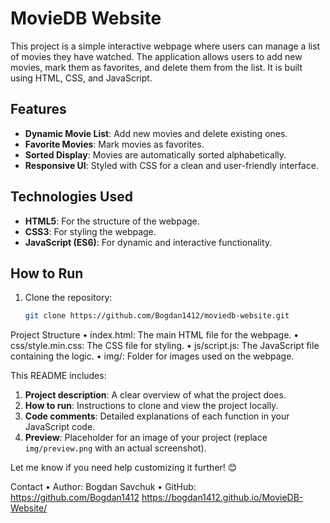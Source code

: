 # MovieDB Website

This project is a simple interactive webpage where users can manage a list of movies they have watched. The application allows users to add new movies, mark them as favorites, and delete them from the list. It is built using HTML, CSS, and JavaScript.

## Features

- **Dynamic Movie List**: Add new movies and delete existing ones.
- **Favorite Movies**: Mark movies as favorites.
- **Sorted Display**: Movies are automatically sorted alphabetically.
- **Responsive UI**: Styled with CSS for a clean and user-friendly interface.

## Technologies Used

- **HTML5**: For the structure of the webpage.
- **CSS3**: For styling the webpage.
- **JavaScript (ES6)**: For dynamic and interactive functionality.

## How to Run

1. Clone the repository:
   ```bash
   git clone https://github.com/Bogdan1412/moviedb-website.git
   ```

Project Structure
• index.html: The main HTML file for the webpage.
• css/style.min.css: The CSS file for styling.
• js/script.js: The JavaScript file containing the logic.
• img/: Folder for images used on the webpage.

This README includes:
1. **Project description**: A clear overview of what the project does.
2. **How to run**: Instructions to clone and view the project locally.
3. **Code comments**: Detailed explanations of each function in your JavaScript code.
4. **Preview**: Placeholder for an image of your project (replace `img/preview.png` with an actual screenshot).

Let me know if you need help customizing it further! 😊

Contact
• Author: Bogdan Savchuk
• GitHub: https://github.com/Bogdan1412
https://bogdan1412.github.io/MovieDB-Website/

